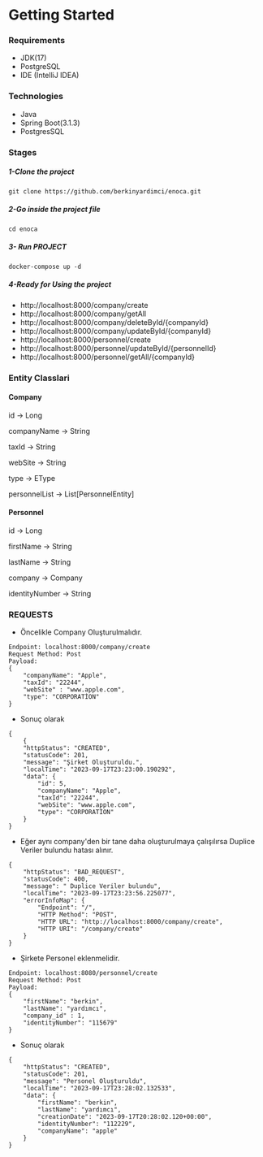 # Getting Started

### Requirements
- JDK(17)
- PostgreSQL
- IDE (IntelliJ IDEA)

### Technologies
- Java
- Spring Boot(3.1.3)
- PostgresSQL

### Stages
##### 1-Clone the project
` git clone https://github.com/berkinyardimci/enoca.git `

##### 2-Go inside the project file
`cd enoca`

##### 3- Run PROJECT
`docker-compose up -d`

##### 4-Ready for Using the project
- http://localhost:8000/company/create
- http://localhost:8000/company/getAll
- http://localhost:8000/company/deleteById/{companyId}
- http://localhost:8000/company/updateById/{companyId}
- http://localhost:8000/personnel/create
- http://localhost:8000/personnel/updateById/{personnelId}
- http://localhost:8000/personnel/getAll/{companyId}

### Entity Classlari
#### Company
id -> Long

companyName -> String

taxId -> String

webSite -> String

type -> EType

personnelList -> List[PersonnelEntity]

#### Personnel

id -> Long

firstName -> String

lastName -> String

company -> Company

identityNumber -> String

### REQUESTS

* Öncelikle Company Oluşturulmalıdır.

```
Endpoint: localhost:8000/company/create
Request Method: Post
Payload:
{
    "companyName": "Apple",
    "taxId": "22244",
    "webSite" : "www.apple.com",
    "type": "CORPORATİON"
}
```

* Sonuç olarak
```
{
    {
    "httpStatus": "CREATED",
    "statusCode": 201,
    "message": "Şirket Oluşturuldu.",
    "localTime": "2023-09-17T23:23:00.190292",
    "data": {
        "id": 5,
        "companyName": "Apple",
        "taxId": "22244",
        "webSite": "www.apple.com",
        "type": "CORPORATİON"
    }
}
```

* Eğer aynı company'den bir tane daha oluşturulmaya çalışılırsa Duplice Veriler bulundu hatası alınır.<br>

```
{
    "httpStatus": "BAD_REQUEST",
    "statusCode": 400,
    "message": " Duplice Veriler bulundu",
    "localTime": "2023-09-17T23:23:56.225077",
    "errorInfoMap": {
        "Endpoint": "/",
        "HTTP Method": "POST",
        "HTTP URL": "http://localhost:8000/company/create",
        "HTTP URI": "/company/create"
    }
}
```
* Şirkete Personel eklenmelidir.

```
Endpoint: localhost:8080/personnel/create
Request Method: Post
Payload:
{
    "firstName": "berkin",
    "lastName": "yardımcı",
    "company_id" : 1,
    "identityNumber": "115679"
}
```
* Sonuç olarak
```
{
    "httpStatus": "CREATED",
    "statusCode": 201,
    "message": "Personel Oluşturuldu",
    "localTime": "2023-09-17T23:28:02.132533",
    "data": {
        "firstName": "berkin",
        "lastName": "yardımcı",
        "creationDate": "2023-09-17T20:28:02.120+00:00",
        "identityNumber": "112229",
        "companyName": "apple"
    }
}
```

